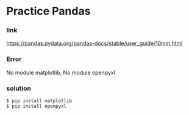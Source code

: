 # Practice Pandas
### link
https://pandas.pydata.org/pandas-docs/stable/user_guide/10min.html

### Error
No module matplotlib, No module openpyxl

### solution
```vim
$ pip install matplotlib
$ pip install openpyxl
```

